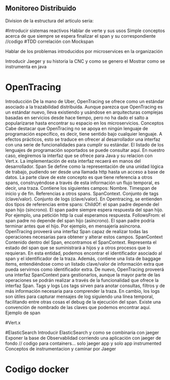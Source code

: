 ## Monitoreo Distribuido
Division de la estructura del articulo seria:

#Introducir sistemas reactivos
Hablar de verte y sus usos
Simple conceptos acerca de que siempre se espera finalizar el span y su correspondiente
//codigo
#TDD
correlación con Mockspan

Hablar de los problemas introducidos por microservices  en la organización

Introducir Jaeger y su historia la CNC y como se genero el
Mostrar como se instrumenta en java

# OpenTracing
Introducción De la mano de Uber, OpenTracing se ofrece como un estándar asociado a la trazabilidad distribuída. Aunque parezca que OpenTracing es un estándar nuevo, lleva existiendo y usándose en arquitecturas complejas basadas en servicios desde hace tiempo, pero no ha dado el salto a popularizarse hasta encontrar su espacio en los microservicios.
Conceptos
Cabe destacar que OpenTracing no se apoya en ningún lenguaje de programación específico, es decir, tiene sentido bajo cualquier lenguaje. A efectos prácticos, esto se traduce en ofrecer al desarrollador una interfaz con una serie de funcionalidades para cumplir su estándar. El listado de los lenguajes de programación soportados se puede consultar aquí. En nuestro caso, elegiremos la interfaz que se ofrece para Java y su relacion con Vert.x. La implementación de esta interfaz recaerá en manos del desarrollador.
Span
Se define como la representación de una unidad lógica de trabajo, pudiendo ser desde una llamada http hasta un acceso a base de datos. La parte clave de este concepto es que tiene referencia a otros spans, construyéndose a través de esta información un flujo temporal, es decir, una traza.
Contiene los siguientes campos:
Nombre.
Timespan de inicio y de fin.
Referencias a otros spans.
SpanContext.
Conjunto de tags (clave/valor).
Conjunto de logs (clave/valor).
En Opentracing, se entienden dos tipos de referencias entre spans:
ChildOf: el span padre depende del span hijo (síncrono). El span padre siempre espera respuesta del span hijo. Por ejemplo, una petición http la cual esperamos respuesta.
FollowsFrom: el span padre no depende del span hijo (asíncrono). El span padre podría terminar antes que el hijo. Por ejemplo, en mensajería asíncrona.
OpenTracing proveerá una interfaz Span capaz de realizar todas las operaciones necesarias para obtener y alterar estos campos.
SpanContext
Contenido dentro del Span, encontramos el SpanContext. Representa el estado del span que se suministrará a hijos y a otros procesos que lo requieran. En esta entidad, podemos encontrar el identificador asociado al span y el identificador de la traza. Además, contiene una lista de baggage items, entendiéndose como un listado clave/valor de información extra que pueda servirnos como identificador extra.
De nuevo, OpenTracing proveerá una interfaz SpanContext para gestionarlos, aunque la mayor parte de las operaciones se podrán realizar a través de la funcionalidad que ofrece la interfaz Span.
Tags y logs
Los tags sirven para anotar consultas, filtros y de más información necesaria para comprender la traza. En cambio, los logs son útiles para capturar mensajes de log siguiendo una línea temporal, facilitando entre otras cosas el debug de la ejecución del span.
Existe una convención de nombrado de las claves que podemos encontrar aquí.
Ejemplo de span

#Vert.x

#ElasticSearch
Introducir ElasticSearch y como se combinaria con jaeger
Exponer la base de Observablidad corriendo una aplicación con jaeger de fondo
// codigo para containers… solo jaeger app y solo app instrumented
Conceptos de instrumentacion y caminar por Jaeger

# Codigo docker